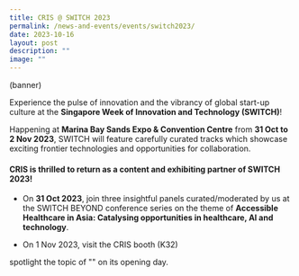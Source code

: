 ```yaml
---
title: CRIS @ SWITCH 2023
permalink: /news-and-events/events/switch2023/
date: 2023-10-16
layout: post
description: ""
image: ""
---
```

(banner)

Experience the pulse of innovation and the vibrancy of global start-up culture at the **Singapore Week of Innovation and Technology (SWITCH)**! 

Happening at **Marina Bay Sands Expo & Convention Centre** from **31 Oct to 2 Nov 2023**, SWITCH will feature carefully curated tracks which showcase exciting frontier technologies and opportunities for collaboration.

#### **CRIS is thrilled to return as a content and exhibiting partner of SWITCH 2023!**

* On **31 Oct 2023**, join three insightful panels curated/moderated by us at the SWITCH BEYOND conference series on the theme of **Accessible Healthcare in Asia: Catalysing opportunities in healthcare, AI and technology**. 

* On 1 Nov 2023, visit the CRIS booth (K32)



spotlight the topic of "" on its opening day.

